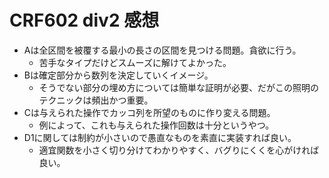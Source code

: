 # CRF602 div2 感想

- Aは全区間を被覆する最小の長さの区間を見つける問題。貪欲に行う。
  - 苦手なタイプだけどスムーズに解けてよかった。
- Bは確定部分から数列を決定していくイメージ。
  - そうでない部分の埋め方については簡単な証明が必要、だがこの照明のテクニックは頻出かつ重要。
- Cは与えられた操作でカッコ列を所望のものに作り変える問題。
  - 例によって、これも与えられた操作回数は十分というやつ。
- D1に関しては制約が小さいので愚直なものを素直に実装すれば良い。
  - 適宜関数を小さく切り分けてわかりやすく、バグりにくくを心がければ良い。

